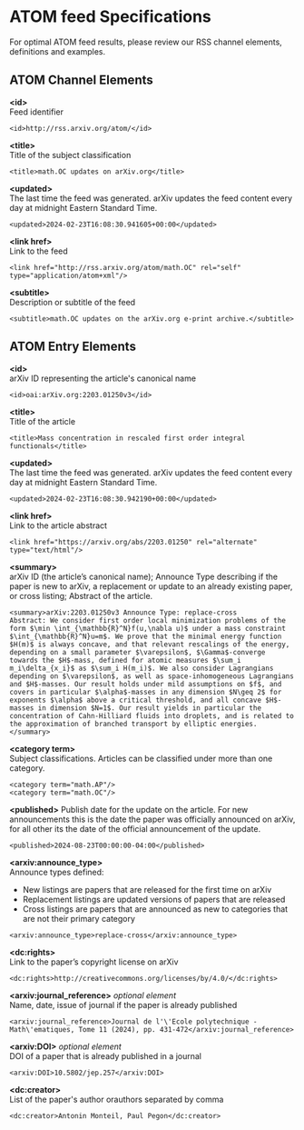 # ATOM feed Specifications

For optimal ATOM feed results, please review our RSS channel elements, definitions and examples. 

## ATOM Channel Elements

**&lt;id&gt;**  
Feed identifier  
```
<id>http://rss.arxiv.org/atom/</id>
```

**&lt;title&gt;**  
Title of the subject classification  
```
<title>math.OC updates on arXiv.org</title>
```

**&lt;updated&gt;**  
The last time the feed was generated. arXiv updates the feed content every day at midnight Eastern Standard Time.  
```
<updated>2024-02-23T16:08:30.941605+00:00</updated>
```

**&lt;link href&gt;**  
Link to the feed  
```
<link href="http://rss.arxiv.org/atom/math.OC" rel="self" type="application/atom+xml"/>
```

**&lt;subtitle&gt;**  
Description or subtitle of the feed  
```
<subtitle>math.OC updates on the arXiv.org e-print archive.</subtitle>
```

## ATOM Entry Elements

**&lt;id&gt;**  
arXiv ID representing the article's canonical name
```
<id>oai:arXiv.org:2203.01250v3</id>
```

**&lt;title&gt;**  
Title of the article  
```
<title>Mass concentration in rescaled first order integral functionals</title>
```

**&lt;updated&gt;**  
The last time the feed was generated. arXiv updates the feed content every day at midnight Eastern Standard Time.  
```
<updated>2024-02-23T16:08:30.942190+00:00</updated>
```

**&lt;link href&gt;**  
Link to the article abstract  
```
<link href="https://arxiv.org/abs/2203.01250" rel="alternate" type="text/html"/>
```

**&lt;summary&gt;**  
arXiv ID (the article’s canonical name); Announce Type describing if the paper is new to arXiv, a replacement or update to an already existing paper, or cross listing; Abstract of the article.  
```
<summary>arXiv:2203.01250v3 Announce Type: replace-cross 
Abstract: We consider first order local minimization problems of the form $\min \int_{\mathbb{R}^N}f(u,\nabla u)$ under a mass constraint $\int_{\mathbb{R}^N}u=m$. We prove that the minimal energy function $H(m)$ is always concave, and that relevant rescalings of the energy, depending on a small parameter $\varepsilon$, $\Gamma$-converge towards the $H$-mass, defined for atomic measures $\sum_i m_i\delta_{x_i}$ as $\sum_i H(m_i)$. We also consider Lagrangians depending on $\varepsilon$, as well as space-inhomogeneous Lagrangians and $H$-masses. Our result holds under mild assumptions on $f$, and covers in particular $\alpha$-masses in any dimension $N\geq 2$ for exponents $\alpha$ above a critical threshold, and all concave $H$-masses in dimension $N=1$. Our result yields in particular the concentration of Cahn-Hilliard fluids into droplets, and is related to the approximation of branched transport by elliptic energies.</summary>
```

**&lt;category term&gt;**  
Subject classifications. Articles can be classified under more than one category.  
```
<category term="math.AP"/>
<category term="math.OC"/>
```
**&lt;published&gt;**
Publish date for the update on the article. For new announcements this is the date the paper was officially announced on arXiv, for all other its the date of the official announcement of the update.  
```
<published>2024-08-23T00:00:00-04:00</published>
```

**&lt;arxiv:announce_type&gt;**  
Announce types defined: 

*  New listings are papers that are released for the first time on arXiv   
*  Replacement listings are updated versions of papers that are released  
*  Cross listings are papers that are announced as new to categories that are not their primary category
```
<arxiv:announce_type>replace-cross</arxiv:announce_type>
```

**&lt;dc:rights&gt;**  
Link to the paper’s copyright license on arXiv  
```
<dc:rights>http://creativecommons.org/licenses/by/4.0/</dc:rights>
```

**&lt;arxiv:journal_reference&gt;** *optional element*  
Name, date, issue of journal if the paper is already published  
```
<arxiv:journal_reference>Journal de l'\'Ecole polytechnique - Math\'ematiques, Tome 11 (2024), pp. 431-472</arxiv:journal_reference>
```

**&lt;arxiv:DOI&gt;** *optional element*  
DOI of a paper that is already published in a journal  
```
<arxiv:DOI>10.5802/jep.257</arxiv:DOI> 
```

**&lt;dc:creator&gt;**  
List of the paper's author orauthors separated by comma  
```
<dc:creator>Antonin Monteil, Paul Pegon</dc:creator>
```
